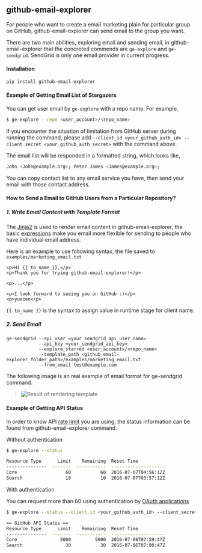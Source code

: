 ## github-email-explorer

For people who want to create a email marketing plain for particular group on 
GitHub, github-email-explorer can send email to the group you want.

There are two main abilities, exploring email and sending email, in 
github-email-explorer that the concreted commends are ```ge-explore``` and ```ge-sendgrid```. 
SendGrid is only one email provider in current progress.

#### Installation

```bash
pip install github-email-explorer
```

#### Example of Getting Email List of Stargazers

You can get user email by ```ge-explore``` with a repo name. For example, 

```bash
$ ge-explore --repo <user_account>/<repo_name>
```

If you encounter the situation of limitation from GitHub server during running 
the command, please add ```--client_id <your_github_auth_id> --client_secret <your_github_auth_secret>``` with the command above.

The email list will be responded in a formatted string, which looks like,

```bash
John <John@example.org>; Peter James <James@example.org>;
```

You can copy contact list to any email service you have, then send your email 
with those contact address.

#### How to Send a Email to GitHub Users from a Particular Repository?

##### 1. Write Email Content with Template Format

The [Jinja2] is used to render email content in github-email-explorer, the basic 
[expressions] make you email more flexible for sending to people who have 
individual email address.

Here is an example to use following syntax, the file saved to ```examples/marketing_email.txt```

```
<p>Hi {{ to_name }},</p>
<p>Thank you for trying github-email-explorer!</p>

<p>...</p>

<p>I look forward to seeing you on GitHub :)</p>
<p>yuecen</p>
```

```{{ to_name }}``` is the syntax to assign value in runtime stage for client name.

##### 2. Send Email

```
ge-sendgrid --api_user <your_sendgrid_api_user_name> 
            --api_key <your_sendgrid_api_key> 
            --explore_starred <user_account>/<repo_name>
            --template_path <github-email-explorer_folder_path>/examples/marketing_email.txt
            --from_email test@example.com
```
The following image is an real example of email format for ge-sendgrid command.

> ![Result of rendering template](examples/marketing_email.png)

#### Example of Getting API Status

In order to know API [rate limit] you are using, the status information can be 
found from github-email-explorer command.

Without authentication

```bash
$ ge-explore --status

Resource Type      Limit    Remaining  Reset Time
---------------  -------  -----------  --------------------
Core                  60           60  2016-07-07T04:56:12Z
Search                10           10  2016-07-07T03:57:12Z
```

With authentication

You can request more than 60 using authentication by [OAuth applications]

```bash
$ ge-explore --status --client_id <your_github_auth_id> --client_secret <your_github_auth_secret>

== GitHub API Status ==
Resource Type      Limit    Remaining  Reset Time
---------------  -------  -----------  --------------------
Core                5000         5000  2016-07-06T07:59:47Z
Search                30           30  2016-07-06T07:00:47Z
```

[rate limit]:https://developer.github.com/v3/rate_limit/
[OAuth applications]:https://github.com/settings/developers
[Jinja2]:http://jinja.pocoo.org/
[expressions]:http://jinja.pocoo.org/docs/dev/templates/#expressions